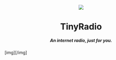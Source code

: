 <p align="center">
  <img src="http://i.imgur.com/yH85vgu.png"/>
</p>
<h1 align="center">TinyRadio</h1>
<h5 align="center">An internet radio, just for you.</h5>

[img][/img]
